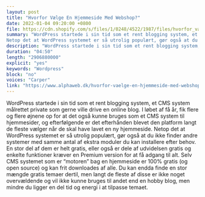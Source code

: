 ```yaml
---
layout: post
title: "Hvorfor Vælge En Hjemmeside Med Webshop?"
date: 2022-01-04 09:20:00 +0800
file: https://cdn.shopify.com/s/files/1/0248/4522/1987/files/hvorfor_vaelge_en_hjemmeside_med_webshop.mp3?v=1642730215
summary: "WordPress startede i sin tid som et rent blogging system, et CMS system målrettet private som gerne ville drive en online blog. I løbet af få år, fik flere og flere øjnene op for at det også kunne bruges som et CMS system til hjemmesider, og efterfølgende er det efterhånden blevet den platform langt de fleste vælger når de skal have lavet en ny hjemmeside.
Netop det at WordPress systemet er så utrolig populært, gør også at du ikke finder andre systemer med samme antal af ekstra moduler du kan installere efter behov. En stor del af dem er helt gratis, eller også er dele af udvidelsen gratis og enkelte funktioner kræver en Premium version for at få adgang til alt. Selv CMS systemet som er “motoren” bag en hjemmeside er 100% gratis (og open source) og kan frit downloades af alle. Du kan endda finde en stor mængde gratis temaer dertil, men langt de fleste af disse er ikke noget overvældende og vil ikke kunne bruges til andet end en hobby blog, men mindre du ligger en del tid og energi i at tilpasse temaet."
description: "WordPress startede i sin tid som et rent blogging system, et CMS system målrettet private som gerne ville drive en online blog. <a href='https://www.alphaweb.dk/hvorfor-vaelge-en-hjemmeside-med-webshop/'>Shopware webshop</a> I løbet af få år, fik flere og flere øjnene op for at det også kunne bruges som et CMS system til hjemmesider, og efterfølgende er det efterhånden blevet den platform langt de fleste vælger når de skal have lavet en ny hjemmeside. Netop det at WordPress systemet er så utrolig populært, gør også at du ikke finder andre systemer med samme antal af ekstra moduler du kan installere efter behov. En stor del af dem er helt gratis, eller også er dele af udvidelsen gratis og enkelte funktioner kræver en Premium version for at få adgang til alt. Selv CMS systemet som er “motoren” bag en hjemmeside er 100% gratis (og open source) og kan frit downloades af alle. Du kan endda finde en stor mængde gratis temaer dertil, men langt de fleste af disse er ikke noget overvældende og vil ikke kunne bruges til andet end en hobby blog, men mindre du ligger en del tid og energi i at tilpasse temaet."
duration: "04:50"
length: "2906880000"
explicit: "yes"
keywords: "Wordpress"
block: "no"
voices: "Carper"
link: "https://www.alphaweb.dk/hvorfor-vaelge-en-hjemmeside-med-webshop/"
---
```


WordPress startede i sin tid som et rent blogging system, et CMS system målrettet private som gerne ville drive en online blog. I løbet af få år, fik flere og flere øjnene op for at det også kunne bruges som et CMS system til hjemmesider, og efterfølgende er det efterhånden blevet den platform langt de fleste vælger når de skal have lavet en ny hjemmeside. Netop det at WordPress systemet er så utrolig populært, gør også at du ikke finder andre systemer med samme antal af ekstra moduler du kan installere efter behov. En stor del af dem er helt gratis, eller også er dele af udvidelsen gratis og enkelte funktioner kræver en Premium version for at få adgang til alt. Selv CMS systemet som er “motoren” bag en hjemmeside er 100% gratis (og open source) og kan frit downloades af alle. Du kan endda finde en stor mængde gratis temaer dertil, men langt de fleste af disse er ikke noget overvældende og vil ikke kunne bruges til andet end en hobby blog, men mindre du ligger en del tid og energi i at tilpasse temaet.

